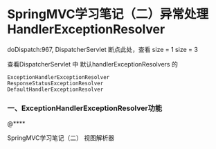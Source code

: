 # SpringMVC学习笔记（二）异常处理HandlerExceptionResolver

doDispatch:967, DispatcherServlet 断点此处，查看 size = 1 size = 3

查看DispatcherServlet 中 默认handlerExceptionResolvers  的

```
ExceptionHandlerExceptionResolver
ResponseStatusExceptionResolver
DefaultHandlerExceptionResolver
```

### 一、ExceptionHandlerExceptionResolver功能

@****





SpringMVC学习笔记（二） 视图解析器